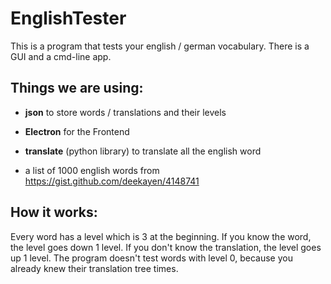 # EnglishTester

This is a program that tests your english / german vocabulary.
There is a GUI and a cmd-line app.

## Things we are using:

* **json** to store words / translations and their levels

* **Electron** for the Frontend

* **translate** (python library) to translate all the english word

* a list of 1000 english words from https://gist.github.com/deekayen/4148741

## How it works:

Every word has a level which is 3 at the beginning. If you know the word, the level goes down 1 level.
If you don't know the translation, the level goes up 1 level. The program doesn't test words with level 0,
because you already knew their translation tree times.
